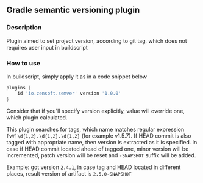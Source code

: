 ## Gradle semantic versioning plugin

### Description

Plugin aimed to set project version, according to git tag, which does not requires user input in buildscript

### How to use

In buildscript, simply apply it as in a code snippet below
```groovy
plugins {
    id 'io.zensoft.semver' version '1.0.0'
}
```

Consider that if you'll specify version explicitly, value will override one, which plugin calculated.

This plugin searches for tags, which name matches regular expression `[vV]\d{1,2}.\d{1,2}.\d{1,2}`
(for example v1.5.7). If HEAD commit is also tagged with appropriate name, then
version is extracted as it is specified. In case if HEAD commit located ahead of
tagged one, minor version will be incremented, patch version will be reset and
`-SNAPSHOT` suffix will be added.

Example: got version `2.4.1`, in case tag and HEAD located in different places,
result version of artifact is `2.5.0-SNAPSHOT`

 